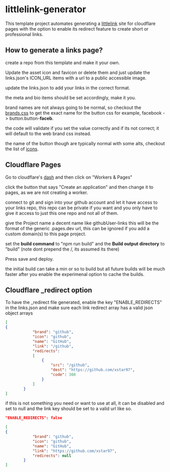 # littlelink-generator

This template project automates generating a [littlelink](https://github.com/sethcottle/littlelink) site for cloudflare pages with the option to enable its redirect feature to create short or professional links.

## How to generate a links page?

create a repo from this template and make it your own.

Update the asset icon and favicon or delete them and just update the links.json's ICON_URL items with a url to a public accessible image.

update the links.json to add your links in the correct format.

the meta and bio items should be set accordingly, make it you.

brand names are not always going to be normal, so checkout the [brands.css](https://github.com/sethcottle/littlelink/blob/main/css/brands.css) to get the exact name for the button css for example, facebook -> button.button-**faceb**.

the code will validate if you set the value correctly and if its not correct; it will default to the web brand css instead.

the name of the button though are typically normal with some alts, checkout the list of [icons](https://github.com/sethcottle/littlelink/tree/main/images/icons).

## Cloudflare Pages

Go to cloudflare's [dash](https://dash.cloudflare.com) and then click on "Workers & Pages"

click the button that says "Create an application" and then change it to pages, as we are not creating a worker.

connect to git and sign into your github account and let it have access to your links repo, this repo can be private if you want and you only have to give it access to just this one repo and not all of them.

give the Project name a decent name like githubUser-links
this will be the format of the generic .pages.dev url, this can be ignored if you add a custom domain(s) to this page project.

set the **build command** to "npm run build" and the **Build output directory** to "build" (note dont prepend the /, its assumed its there)

Press save and deploy.

the initial build can take a min or so to build but all future builds will be much faster after you enable the experimenal option to cache the builds.


## Cloudflare _redirect option

To have the _redirect file generated, enable the key "ENABLE_REDIRECTS" in the links.json and make sure each link redirect array has a valid json object arrays

```json
[
{
            "brand": "github",
            "icon": "github",
            "name": "GitHub",
            "link": "/github",
            "redirects":
            [
                {
                    "src": "/github",
                    "dest": "https://github.com/xstar97",
                    "code": 308
                }
            ]
        }
]
```

if this is not something you need or want to use at all, it can be  disabled and set to null and the link key should be set to a valid url like so.

```json
"ENABLE_REDIRECTS": false
```

```json
[
{
            "brand": "github",
            "icon": "github",
            "name": "GitHub",
            "link": "https://github.com/xstar97",
            "redirects": null
        }
]
```
